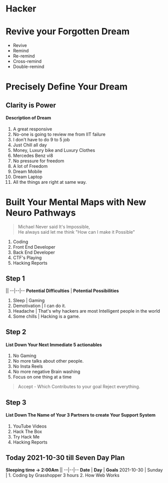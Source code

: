 # Hacker
# Revive your Forgotten Dream
- Revive
- Remind
- Re-remind
- Cross-remind
- Double-remind

# Precisely Define Your Dream
## Clarity is Power
#### Description of Dream

1. A great responsive
2. No-one is going to review me from IIT failure
3. I don't have to do 9 to 5 job
4. Just Chill all day
5. Money, Luxury bike and Luxury Clothes
6. Mercedes Benz vi8
7. No pressure for freedom
8. A lot of Freedom
9. Dream Mobile
10. Dream Laptop
11. All the things are right at same way.

# Built Your Mental Maps with New Neuro Pathways

> Michael Never said It's Impossible,<br>
> He always said let me think "How can I make it Possible"

1. Coding
2. Front End Developer
3. Back End Developer
4. CTF's Playing
5. Hacking Reports


## Step 1
||
--|--|--
**Potential Difficulties** | **Potential Possibilities**                                      
1.    Sleep       | 	Gaming
2. Demotivation | I can do it. 
3. Headache | That's why hackers are most Intelligent people in the world 
4. Some chills  | Hacking is a game.


## Step 2
#### List Down Your Next Immediate 5 actionables 
1.	No Gaming
2.	No more talks about other people.
3.	No Insta Reels
4.	No more negative Brain washing
5.	Focus on one thing at a time

> Accept - Which Contributes to your goal
> Reject everything.

## Step 3
#### List Down The Name of Your 3 Partners to create Your Support System
1. YouTube Videos
2. Hack The Box 
3. Try Hack Me
4.  Hacking Reports

## Today 2021-10-30 till Seven Day Plan
**Sleeping time -> 2:00Am** 
||
--|--|--
**Date** | **Day** | **Goals**
2021-10-30 | Sunday | 1. Coding by Grasshopper 3 hours 2. How Web Works





























